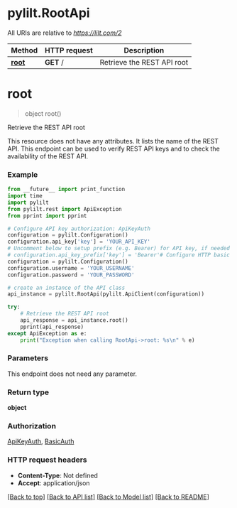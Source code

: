 # pylilt.RootApi

All URIs are relative to *https://lilt.com/2*

Method | HTTP request | Description
------------- | ------------- | -------------
[**root**](RootApi.md#root) | **GET** / | Retrieve the REST API root

# **root**
> object root()

Retrieve the REST API root

This resource does not have any attributes. It lists the name of the REST API.  This endpoint can be used to verify REST API keys and to check the availability of the REST API.  

### Example
```python
from __future__ import print_function
import time
import pylilt
from pylilt.rest import ApiException
from pprint import pprint

# Configure API key authorization: ApiKeyAuth
configuration = pylilt.Configuration()
configuration.api_key['key'] = 'YOUR_API_KEY'
# Uncomment below to setup prefix (e.g. Bearer) for API key, if needed
# configuration.api_key_prefix['key'] = 'Bearer'# Configure HTTP basic authorization: BasicAuth
configuration = pylilt.Configuration()
configuration.username = 'YOUR_USERNAME'
configuration.password = 'YOUR_PASSWORD'

# create an instance of the API class
api_instance = pylilt.RootApi(pylilt.ApiClient(configuration))

try:
    # Retrieve the REST API root
    api_response = api_instance.root()
    pprint(api_response)
except ApiException as e:
    print("Exception when calling RootApi->root: %s\n" % e)
```

### Parameters
This endpoint does not need any parameter.

### Return type

**object**

### Authorization

[ApiKeyAuth](../README.md#ApiKeyAuth), [BasicAuth](../README.md#BasicAuth)

### HTTP request headers

 - **Content-Type**: Not defined
 - **Accept**: application/json

[[Back to top]](#) [[Back to API list]](../README.md#documentation-for-api-endpoints) [[Back to Model list]](../README.md#documentation-for-models) [[Back to README]](../README.md)

